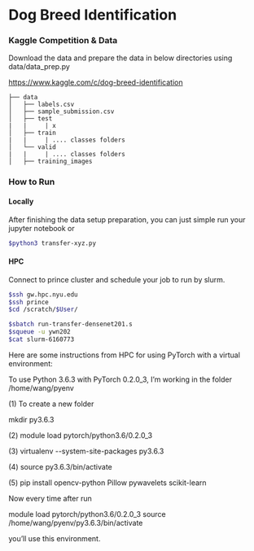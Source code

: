 # Dog Breed Identification

### Kaggle Competition & Data
Download the data and prepare the data in below directories using data/data_prep.py

https://www.kaggle.com/c/dog-breed-identification

    ├── data
    │   ├── labels.csv
    │   ├── sample_submission.csv
    │   ├── test
    |   |     | x
    │   ├── train
    |   |     | .... classes folders
    │   └── valid
    |   |     | .... classes folders
    │   ├── training_images

### How to Run
#### Locally
After finishing the data setup preparation, you can just simple run your jupyter notebook or 
```bash
$python3 transfer-xyz.py
```
#### HPC
Connect to prince cluster and schedule your job to run by slurm.
```bash
$ssh gw.hpc.nyu.edu
$ssh prince
$cd /scratch/$User/

$sbatch run-transfer-densenet201.s 
$squeue -u ywn202
$cat slurm-6160773
```
Here are some instructions from HPC for using PyTorch with a virtual environment:

To use Python 3.6.3 with PyTorch 0.2.0_3, I’m working in the folder /home/wang/pyenv
 
(1) To create a new folder
 
 mkdir py3.6.3
 
(2) module load pytorch/python3.6/0.2.0_3
 
(3) virtualenv --system-site-packages py3.6.3
 
(4) source py3.6.3/bin/activate
 
(5) pip install opencv-python Pillow pywavelets scikit-learn
 
Now every time after run
 
module load pytorch/python3.6/0.2.0_3
source /home/wang/pyenv/py3.6.3/bin/activate
 
you’ll use this environment. 

